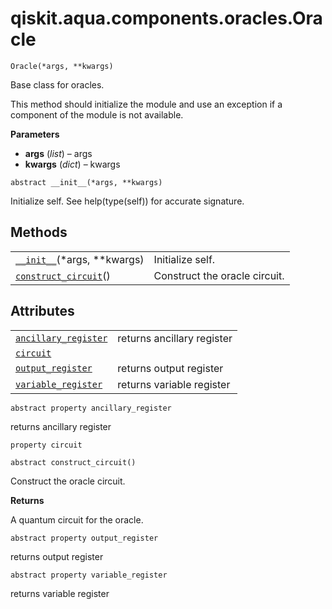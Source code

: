 <span id="qiskit-aqua-components-oracles-oracle" />

# qiskit.aqua.components.oracles.Oracle

<span id="undefined" />

`Oracle(*args, **kwargs)`

Base class for oracles.

This method should initialize the module and use an exception if a component of the module is not available.

**Parameters**

*   **args** (*list*) – args
*   **kwargs** (*dict*) – kwargs

<span id="undefined" />

`abstract __init__(*args, **kwargs)`

Initialize self. See help(type(self)) for accurate signature.

## Methods

|                                                                                                                                             |                               |
| ------------------------------------------------------------------------------------------------------------------------------------------- | ----------------------------- |
| [`__init__`](#qiskit.aqua.components.oracles.Oracle.__init__ "qiskit.aqua.components.oracles.Oracle.__init__")(\*args, \*\*kwargs)          | Initialize self.              |
| [`construct_circuit`](#qiskit.aqua.components.oracles.Oracle.construct_circuit "qiskit.aqua.components.oracles.Oracle.construct_circuit")() | Construct the oracle circuit. |

## Attributes

|                                                                                                                                              |                            |
| -------------------------------------------------------------------------------------------------------------------------------------------- | -------------------------- |
| [`ancillary_register`](#qiskit.aqua.components.oracles.Oracle.ancillary_register "qiskit.aqua.components.oracles.Oracle.ancillary_register") | returns ancillary register |
| [`circuit`](#qiskit.aqua.components.oracles.Oracle.circuit "qiskit.aqua.components.oracles.Oracle.circuit")                                  |                            |
| [`output_register`](#qiskit.aqua.components.oracles.Oracle.output_register "qiskit.aqua.components.oracles.Oracle.output_register")          | returns output register    |
| [`variable_register`](#qiskit.aqua.components.oracles.Oracle.variable_register "qiskit.aqua.components.oracles.Oracle.variable_register")    | returns variable register  |

<span id="undefined" />

`abstract property ancillary_register`

returns ancillary register

<span id="undefined" />

`property circuit`

<span id="undefined" />

`abstract construct_circuit()`

Construct the oracle circuit.

**Returns**

A quantum circuit for the oracle.

<span id="undefined" />

`abstract property output_register`

returns output register

<span id="undefined" />

`abstract property variable_register`

returns variable register
